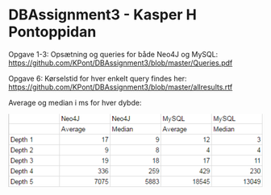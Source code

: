 # DBAssignment3 - Kasper H Pontoppidan
Opgave 1-3:
Opsætning og queries for både Neo4J og MySQL: https://github.com/KPont/DBAssignment3/blob/master/Queries.pdf

Opgave 6:
Kørselstid for hver enkelt query findes her:
https://github.com/KPont/DBAssignment3/blob/master/allresults.rtf

Average og median i ms for hver dybde:

![alt tag](https://github.com/KPont/DBAssignment3/blob/master/pRg5hnS.png)
